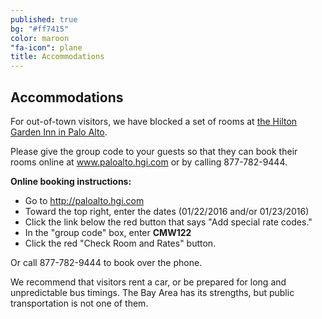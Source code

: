 ```yaml
---
published: true
bg: "#ff7415"
color: maroon
"fa-icon": plane
title: Accommodations
---
```








## Accommodations

For out-of-town visitors, we have blocked a set of rooms at [the Hilton Garden Inn in Palo Alto](http://hiltongardeninn3.hilton.com/en/hotels/california/hilton-garden-inn-palo-alto-PAOCRGI/index.html).

Please give the group code to your guests so that they can book their rooms online  at www.paloalto.hgi.com or by calling 877-782-9444.
 
**Online booking instructions:**
- Go to http://paloalto.hgi.com
- Toward the top right, enter the dates (01/22/2016 and/or 01/23/2016)
- Click the link below the red button that says "Add special rate codes."
- In the "group code" box, enter **CMW122**
- Click the red "Check Room and Rates" button.
 
Or call 877-782-9444 to book over the phone.


We recommend that visitors rent a car, or be prepared for long and unpredictable bus timings. The Bay Area has its strengths, but public transportation is not one of them.
